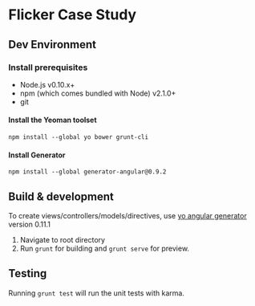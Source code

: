 # Flicker Case Study

## Dev Environment

### Install prerequisites

* Node.js v0.10.x+
* npm (which comes bundled with Node) v2.1.0+
* git

#### Install the Yeoman toolset
`npm install --global yo bower grunt-cli`

#### Install Generator
`npm install --global generator-angular@0.9.2`

## Build & development

To create views/controllers/models/directives, use [yo angular generator](https://github.com/yeoman/generator-angular) version 0.11.1

1. Navigate to root directory
2. Run `grunt` for building and `grunt serve` for preview.

## Testing

Running `grunt test` will run the unit tests with karma.


